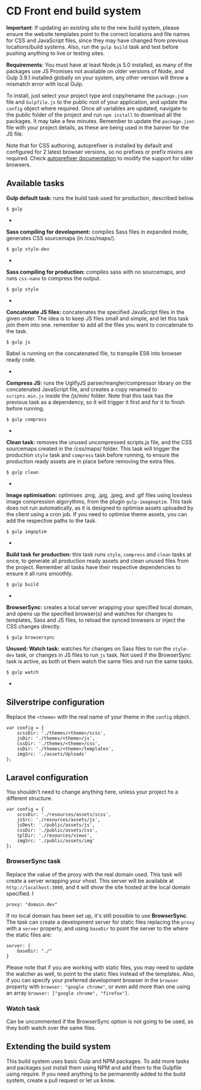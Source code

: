 # CD Front end build system
**Important**: If updating an existing site to the new build system, please ensure the website templates point to the correct locations and file names for CSS and JavaScript files, since they may have changed from previous locations/build systems. Also, run the `gulp build` task and test before pushing anything to live or testing sites.

**Requirements**: You must have at least Node.js 5.0 installed, as many of the packages use JS Promises not available on older versions of Node, and Gulp 3.9.1 installed globally on your system, any other version will throw a mismatch error with local Gulp.

To install, just select your project type and copy/rename the `package.json` file and `Gulpfile.js` to the public root of your application, and update the `config` object where required. Once all variables are updated, navigate to the public folder of the project and run `npm install` to download all the packages. It may take a few minutes. Remember to update the `package.json` file with your project details, as these are being used in the banner for the JS file.

Note that for CSS authoring, autoprefixer is installed by default and configured for 2 latest browser versions, so no prefixes or prefix mixins are required. Check [autoprefixer documentation](https://github.com/postcss/autoprefixer) to modify the support for older browsers.

## Available tasks
**Gulp default task:** runs the build task used for production, described below.
	
	$ gulp

-

**Sass compiling for development:** compiles Sass files in expanded mode, generates CSS sourcemaps (in /css/maps/).

	$ gulp style-dev

-

**Sass compiling for production:** compiles sass with no sourcemaps, and runs `css-nano` to compress the output.

	$ gulp style

-

**Concatenate JS files:** concatenates the specified JavaScript files in the given order. The idea is to keep JS files small and simple, and let this task join them into one. remember to add all the files you want to concatenate to the task.

	$ gulp js

Babel is running on the concatenated file, to transpile ES6 into browser ready code.

-

**Compress JS:** runs the UglifyJS parser/mangler/compressor library on the concatenated JavaScript file, and creates a copy renamed to `scripts.min.js` inside the /js/min/ folder. Note that this task has the previous task as a dependency, so it will trigger it first and for it to finish before running.

	$ gulp compress

-

**Clean task:** removes the unused uncompressed scripts.js file, and the CSS sourcemaps created in the /css/maps/ folder. This task will trigger the production `style` task and `compress` task before running, to ensure the production ready assets are in place before removing the extra files.

	$ gulp clean

-

**Image optimisation:** optimises .png, .jpg, .jpeg, and .gif files using lossless image compression algorythms, from the plugin `gulp-imageoptim`. This task does not run automatically, as it is designed to optimise assets uploaded by the client using a cron job. If you need to optimise theme assets, you can add the respective paths to the task.

	$ gulp imgoptim

-

**Build task for production:** this task runs `style`, `compress` and `clean` tasks at once, to generate all production ready assets and clean unused files from the project. Remember all tasks have their respective dependencies to ensure it all runs smoothly.

	$ gulp build

-

**BrowserSync:** creates a local server wrapping your specified local domain, and opens up the specified browser(s) and watches for changes to templates, Sass and JS files, to reload the synced browsers or inject the CSS changes directly.

	$ gulp browsersync



**Unused: Watch task:** watches for changes on Sass files to run the `style-dev` task, or changes in JS files to run `js` task. Not used if the BrowserSync task is active, as both ot them watch the same files and run the same tasks.

	$ gulp watch

-
## Silverstripe configuration
Replace the `<theme>` with the real name of your theme in the `config` object.

    var config = {
        scssDir: './themes/<theme>/scss',
        jsDir: './themes/<theme>/js',
        cssDir: './themes/<theme>/css',
        ssDir: './themes/<theme>/templates',
        imgSrc: './assets/Uploads'
    };

## Laravel configuration
You shouldn't need to change anything here, unless your project hs a different structure.

    var config = {
        scssDir: './resources/assets/scss',
        jsSrc: './resources/assets/js',
        jsDest: './public/assets/js',
        cssDir: './public/assets/css',
        tplDir: './resources/views',
        imgSrc: './public/assets/img'
    };


### BrowserSync task
Replace the value of the proxy with the real domain used. This task will create a server wrapping your vhost. This server  will be available at `http://localhost:3000`, and it will show the site hosted at the local domain specified. I

    proxy: "domain.dev"

If no local domain has been set up, it's still possible to use **BrowserSync**. The task can create a development server for static files replacing the `proxy` with a `server` property, and using `baseDir` to point the server to the where the static files are:

    server: {
		baseDir: "./"
	}

Please note that if you are working with static files, you may need to update the watcher as well, to point to the static files instead of the templates. Also, if you can specify your preferred development browser in the `browser` property with `browser: "google chrome"`, or even add more than one using an array `browser: ["google chrome", "firefox"]`.

### Watch task
Can be uncommented if the BrowserSync option is not going to be used, as they both watch over the same files.

## Extending the build system
This build system uses basic Gulp and NPM packages. To add more tasks and packages just install them using NPM and add them to the Gulpfile using require. If you need anything to be permanently added to the build system, create a pull request or let us know.